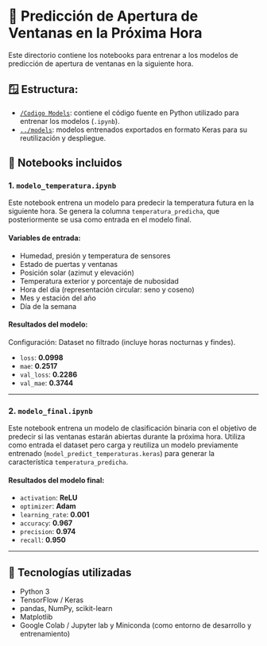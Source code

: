 # 📡 Predicción de Apertura de Ventanas en la Próxima Hora

Este directorio contiene los notebooks para entrenar a los modelos de predicción de apertura de ventanas en la siguiente hora. 

## 🪟 Estructura:

- <a href="https://github.com/JHYouness/Mislata_proyecto/tree/main/models/Codigo%20Models" target="_blank">`/Codigo Models`</a>: contiene el código fuente en Python utilizado para entrenar los modelos (`.ipynb`).
- <a href="https://github.com/JHYouness/Mislata_proyecto/tree/main/models" target="_blank">`../models`</a>: modelos entrenados exportados en formato Keras para su reutilización y despliegue.

## 📘 Notebooks incluidos

### 1. `modelo_temperatura.ipynb`

Este notebook entrena un modelo para predecir la temperatura futura en la siguiente hora. Se genera la columna `temperatura_predicha`, que posteriormente se usa como entrada en el modelo final.

#### **Variables de entrada:**

- Humedad, presión y temperatura de sensores
- Estado de puertas y ventanas
- Posición solar (azimut y elevación)
- Temperatura exterior y porcentaje de nubosidad
- Hora del día (representación circular: seno y coseno)
- Mes y estación del año
- Día de la semana

#### **Resultados del modelo:**

Configuración: Dataset no filtrado (incluye horas nocturnas y findes).

- `loss`: **0.0998**
- `mae`: **0.2517**
- `val_loss`: **0.2286**
- `val_mae`: **0.3744**

---

### 2. `modelo_final.ipynb`

Este notebook entrena un modelo de clasificación binaria con el objetivo de predecir si las ventanas estarán abiertas durante la próxima hora. Utiliza como entrada el dataset pero carga y reutiliza un modelo previamente entrenado (`model_predict_temperaturas.keras`) para generar la característica `temperatura_predicha`.

#### **Resultados del modelo final:**

- `activation`: **ReLU**
- `optimizer`: **Adam**
- `learning_rate`: **0.001**
- `accuracy`: **0.967**
- `precision`: **0.974**
- `recall`: **0.950**

---

## 🔧 Tecnologías utilizadas

- Python 3
- TensorFlow / Keras
- pandas, NumPy, scikit-learn
- Matplotlib
- Google Colab / Jupyter lab y Miniconda (como entorno de desarrollo y entrenamiento)
